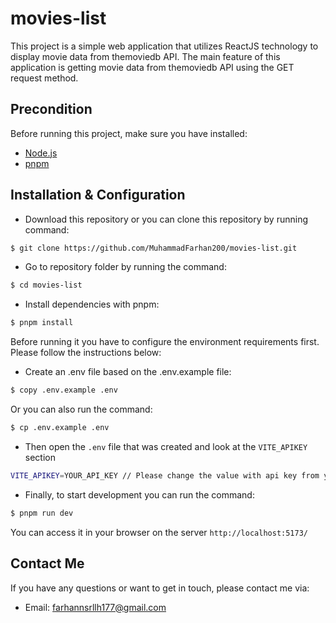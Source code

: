 <h1 style="display: flex; align-items: center;">movies-list</h1>

This project is a simple web application that utilizes ReactJS technology to display movie data from themoviedb API.
The main feature of this application is getting movie data from themoviedb API using the GET request method.

## Precondition

Before running this project, make sure you have installed:

- <a href="https://nodejs.org" target="_blank">Node.js</a>
- <a href="https://www.npmjs.com" target="_blank">pnpm</a>

## Installation & Configuration

- Download this repository or you can clone this repository by running command:

```bash
$ git clone https://github.com/MuhammadFarhan200/movies-list.git
```

- Go to repository folder by running the command:

```bash
$ cd movies-list
```

- Install dependencies with pnpm:

```bash
$ pnpm install
```

Before running it you have to configure the environment requirements first. Please follow the instructions below:

- Create an .env file based on the .env.example file:

```bash
$ copy .env.example .env
```

Or you can also run the command:

```bash
$ cp .env.example .env
```

- Then open the `.env` file that was created and look at the `VITE_APIKEY` section

```bash
VITE_APIKEY=YOUR_API_KEY // Please change the value with api key from your themoviedb account
```

- Finally, to start development you can run the command:

```bash
$ pnpm run dev
```

You can access it in your browser on the server `http://localhost:5173/`

## Contact Me

If you have any questions or want to get in touch, please contact me via:

- Email: [farhannsrllh177@gmail.com](mailto:farhannsrllh177@gmail.com)
